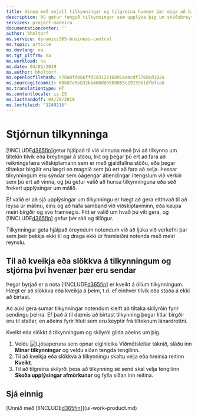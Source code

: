 ```yaml
---
title: Vinna með snjall tilkynningar og tilgreina hvenær þær eiga að birtast | Microsoft Docs
description: Þú getur fengið tilkynningar sem upplýsa þig um stöðubreytingar eða atburði, t.d. gjaldfallna stöðu eða lága birgðastöðu.
services: project-madeira
documentationcenter: ''
author: bholtorf
ms.service: dynamics365-business-central
ms.topic: article
ms.devlang: na
ms.tgt_pltfrm: na
ms.workload: na
ms.date: 04/01/2019
ms.author: bholtorf
ms.openlocfilehash: c70a8fd066ffd5d312716891aa4cdf7768cd102a
ms.sourcegitcommit: 60b87e5eb32bb408dd65b9855c29159b1dfbfca8
ms.translationtype: HT
ms.contentlocale: is-IS
ms.lasthandoff: 04/29/2019
ms.locfileid: "1249216"
---
```

# <a name="managing-notifications"></a>Stjórnun tilkynninga
[!INCLUDE[d365fin](includes/d365fin_md.md)]getur hjálpað til við vinnuna með því að tilkynna um tiltekin tilvik eða breytingar á stöðu, líkt og þegar þú ert að fara að reikningsfæra viðskiptamann sem er með gjaldfallna stöðu, eða þegar tiltækar birgðir eru lægri en magnið sem þú ert að fara að selja. Þessar tilkynningum eru sýndar sem óágengar ábendingar í tengslum við verkið sem þú ert að vinna, og þú getur valið að hunsa tilkynninguna eða séð frekari upplýsingar um málið.  

Ef valið er að sjá upplýsingar um tilkynningu er hægt að gera eitthvað til að leysa úr málinu, eins og að hafa samband við viðskiptavininn, eða kaupa meiri birgðir og svo framvegis. Þitt er valið um hvað þú vilt gera, og [!INCLUDE[d365fin](includes/d365fin_md.md)] gefur þér ráð og tillögur.  

Tilkynningar geta hjálpað óreyndum notendum við að ljúka við verkefni þar sem þeir þekkja ekki til og draga ekki úr framleiðni notenda með meiri reynslu.  

## <a name="to-turn-notifications-on-or-off-and-control-when-they-are-sent"></a>Til að kveikja eða slökkva á tilkynningum og stjórna því hvenær þær eru sendar
Þegar byrjað er a nota [!INCLUDE[d365fin](includes/d365fin_md.md)] er kveikt á öllum tilkynningum. Hægt er að slökkva eða kveikja á þeim, t.d. ef einhver tilvik eða staða á ekki að birtast.  

Að auki gera sumar tilkynningar notendum kleift að tiltaka skilyrðin fyrir sendingu þeirra. Ef það á til dæmis að birtast tilkynning þegar litlar birgðir eru til staðar, en aðeins fyrir hluti sem eru keyptir frá tilteknum lánardrottni.  

Kveikt eða slökkt á tilkynningum og skilyrði gilda aðeins um þig.  

1. Veldu ![Ljósaperuna sem opnar eiginleika Viðmótsleitar](media/ui-search/search_small.png "Segðu mér hvað þú vilt gera") táknið, sláðu inn **Mínar tilkynningar** og veldu síðan tengda tengilinn.
2. Til að kveikja eða slökkva á tilkynningu skaltu velja eða hreinsa reitinn **Kveikt**.
3. Til að tilgreina skilyrði þess að tilkynning sé send skal velja tengilinn **Skoða upplýsingar afmörkunar** og fylla síðan inn reitina.  

## <a name="see-also"></a>Sjá einnig
[Unnið með [!INCLUDE[d365fin](includes/d365fin_md.md)]](ui-work-product.md)
